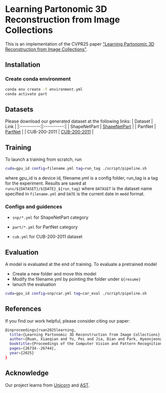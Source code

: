 # Learning Partonomic 3D Reconstruction from Image Collections
This is an implementation of the CVPR25 paper ["Learning Partonomic 3D Reconstruction from Image Collections"](https://openaccess.thecvf.com/content/CVPR2025/papers/Ruan_Learning_Partonomic_3D_Reconstruction_from_Image_Collections_CVPR_2025_paper.pdf). 


## Installation
### Create conda environment
```bash
conda env create -f environment.yml
conda activate part
```
## Datasets
Please download our generated dataset at the following links:
| Dataset | Link |
|:----------:|:----------:|
| ShapeNetPart | [ShapeNetPart](https://huggingface.co/datasets/xiaoqian12/Partonomic/blob/main/ShapeNetPart.zip) |
| PartNet | [PartNet](https://huggingface.co/datasets/xiaoqian12/Partonomic/blob/main/PartNet.zip) |
| CUB-200-2011 | [CUB-200-2011](https://huggingface.co/datasets/xiaoqian12/Partonomic/blob/main/cub.zip) |
## Training
To launch a training from scratch, run
```bash
cuda=gpu_id config=filename.yml tag=run_tag ./script/pipeline.sh
```
where gpu_id is a device id, filename.yml is a config folder, run_tag is a tag for the experiment. 
Results are saved at ```runs/${DATASET}/${DATE}_${run_tag}``` where ```DATASET``` is the dataset name specified in ```filename.yml``` and ```DATE``` is the current date in ```mmdd``` format. 

### Configs and guidences
- ```snp/*.yml``` for ShapeNetPart category

- ```part/*.yml``` for PartNet category

- ```cub.yml``` for CUB-200-2011 dataset

## Evaluation
A model is evaluated at the end of training. To evaluate a pretrained model
- Create a new folder and move this model
- Modify the filename.yml by pointing the folder under ```${resume}```
- lanuch the evaluation
```bash
cuda=gpu_id config=snp/car.yml tag=car_eval ./script/pipeline.sh
```
## References
If you find our work helpful, please consider citing our paper:
```bash
@inproceedings{ruan2025learning,
  title={Learning Partonomic 3D Reconstruction from Image Collections},
  author={Ruan, Xiaoqian and Yu, Pei and Jia, Dian and Park, Hyeonjeong and Xiong, Peixi and Tang, Wei},
  booktitle={Proceedings of the Computer Vision and Pattern Recognition Conference},
  pages={26734--26744},
  year={2025}
}
```

## Acknowledge
Our project learns from [Unicorn](https://arxiv.org/pdf/2204.10310) and [AST](https://www.ecva.net/papers/eccv_2024/papers_ECCV/papers/03170.pdf).
